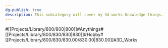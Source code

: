 ```yaml
---
dg-publish: true
description: This subcategory will cover my 3d works Knowledge things.
---
```

#[[Projects/Library/800/800\|800]]#Anythings#[[Projects/Library/800/830/830\|830]]#Hobby#[[Projects/Library/800/830/830.00/830.00\|830.00]]#3D_Works
